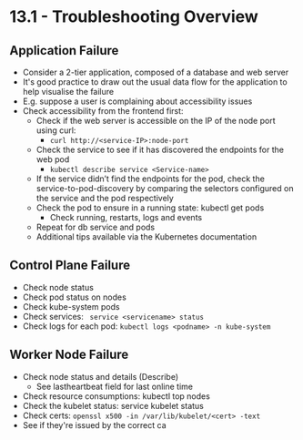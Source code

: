 # 13.1 - Troubleshooting Overview

## Application Failure

- Consider a 2-tier application, composed of a database and web server
- It's good practice to draw out the usual data flow for the application to help visualise
the failure
- E.g. suppose a user is complaining about accessibility issues
- Check accessibility from the frontend first:
  - Check if the web server is accessible on the IP of the node port using curl:
    -  `curl http://<service-IP>:node-port`
  - Check the service to see if it has discovered the endpoints for the web pod
    - `kubectl describe service <Service-name>`
  - If the service didn’t find the endpoints for the pod, check the
service-to-pod-discovery by comparing the selectors configured on the
service and the pod respectively
  - Check the pod to ensure in a running state: kubectl get pods
    - Check running, restarts, logs and events
  - Repeat for db service and pods
  - Additional tips available via the Kubernetes documentation

## Control Plane Failure

- Check node status
- Check pod status on nodes
- Check kube-system pods
- Check services: ` service <servicename> status`
- Check logs for each pod: `kubectl logs <podname> -n kube-system`

## Worker Node Failure

- Check node status and details (Describe)
  - See lastheartbeat field for last online time
-  Check resource consumptions: kubectl top nodes
-  Check the kubelet status: service kubelet status
-  Check certs: `openssl x500 -in /var/lib/kubelet/<cert> -text`
  -  See if they're issued by the correct ca